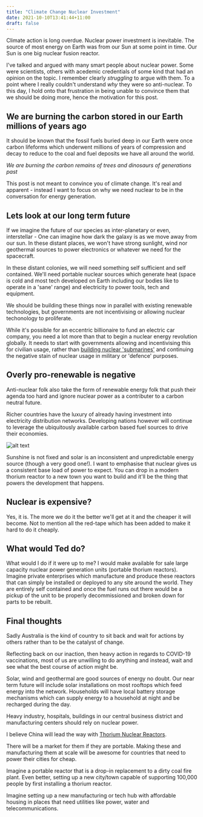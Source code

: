 ```yaml
---
title: "Climate Change Nuclear Investment"
date: 2021-10-10T13:41:44+11:00
draft: false
---
```


Climate action is long overdue. Nuclear power investment is inevitable. The
source of most energy on Earth was from our Sun at some point in time. Our Sun
is one big nuclear fusion reactor.

I've talked and argued with many smart people about nuclear power. Some were
scientists, others with acedemic credentials of some kind that had an opinion
on the topic. I remember clearly _struggling_ to argue with them. To a point
where I really couldn't understand _why_ they were so anti-nuclear. To this
day, I hold onto that frustration in being unable to convince them that we
should be doing more, hence the motivation for this post.

## We are burning the carbon stored in our Earth millions of years ago

It should be known that the fossil fuels buried deep in our Earth were once
carbon lifeforms which underwent millions of years of compression and decay
to reduce to the coal and fuel deposits we have all around the world.

_We are burning the carbon remains of trees and dinosaurs of generations past_

This post is not meant to convince you of climate change. It's real and
apparent - instead I want to focus on why we need nuclear to be in the
conversation for energy generation.

## Lets look at our long term future

If we imagine the future of our species as inter-planetary or even,
interstellar - One can imagine how dark the galaxy is as we move away from our
sun. In these distant places, we won't have strong sunlight, wind nor
geothermal sources to power electronics or whatever we need for the spacecraft.

In these distant colonies, we will need something self sufficient and self
contained. We'll need portable nuclear sources which generate heat (space is
cold and most tech developed on Earth including our bodies like to operate in
a 'sane' range) and electricity to power tools, tech and equipment.

We should be building these things now in parallel with existing renewable
technologies, but governments are not incentivising or allowing nuclear
techonology to proliferate.

While it's possible for an eccentric billionaire to fund an electric car
company, you need a lot more than that to begin a nuclear energy
revolution globally. It needs to start with governments allowing and
incentivising this for civilian usage, rather than [building
nuclear 'submarines'](https://www.abc.net.au/news/2021-09-16/australia-nuclear-submarine-partnership-us-uk/100465814)
and continuing the negative stain of nuclear usage in military or 'defence'
purposes.

## Overly pro-renewable is negative

Anti-nuclear folk also take the form of renewable energy folk that push their
agenda too hard and ignore nuclear power as a contributer to a carbon neutral
future.

Richer countries have the luxury of already having investment into electricity
distribution networks. Developing nations however will continue to leverage the
ubiquitously available carbon based fuel sources to drive their economies.

![alt text](energy-usage-per-capita-yearly.png "energy usage per capita")

Sunshine is not fixed and solar is an inconsistent and unpredictable energy
source (though a very good one!). I want to emphasise that nuclear gives us a
consistent base load of power to expect. You can drop in a modern thorium
reactor to a new town you want to build and it'll be the thing that powers the
development that happens.

## Nuclear is expensive?

Yes, it is. The more we do it the better we'll get at it and the cheaper it
will become. Not to mention all the red-tape which has been added to make it
hard to do it cheaply.

## What would Ted do?

What would I do if it were up to me? I would make available for sale large
capacity nuclear power generation units (portable thorium reactors). Imagine
private enterprises which manufacture and produce these reactors that can
simply be installed or deployed to any site around the world. They are entirely
self contained and once the fuel runs out there would be a pickup of the unit
to be properly decommissioned and broken down for parts to be rebuilt.

## Final thoughts

Sadly Australia is the kind of country to sit
back and wait for actions by others rather than to be the catalyst of change.

Reflecting back on our inaction, then heavy action in regards to COVID-19
vaccinations, most of us are unwilling to do anything and instead, wait and see
what the best course of action might be.

Solar, wind and geothermal are good sources of energy no doubt. Our near term
future will include solar installations on most rooftops which feed energy into
the network. Households will have local battery storage mechanisms which can
supply energy to a household at night and be recharged during the day.

Heavy industry, hospitals, buildings in our central business district and
manufacturing centers should rely on nuclear power.

I believe China will lead the way with [Thorium Nuclear Reactors](https://www.nature.com/articles/d41586-021-02459-w).

There will be a market for them if they are portable. Making these and
manufacturing them at scale will be awesome for countries that need to power
their cities for cheap.

Imagine a portable reactor that is a drop-in
replacement to a dirty coal fire plant. Even better, setting up a new city/town
capable of supporting 100,000 people by first installing a thorium reactor.

Imagine setting up a new manufacturing or tech hub with affordable housing in
places that need utilities like power, water and telecommunications.
